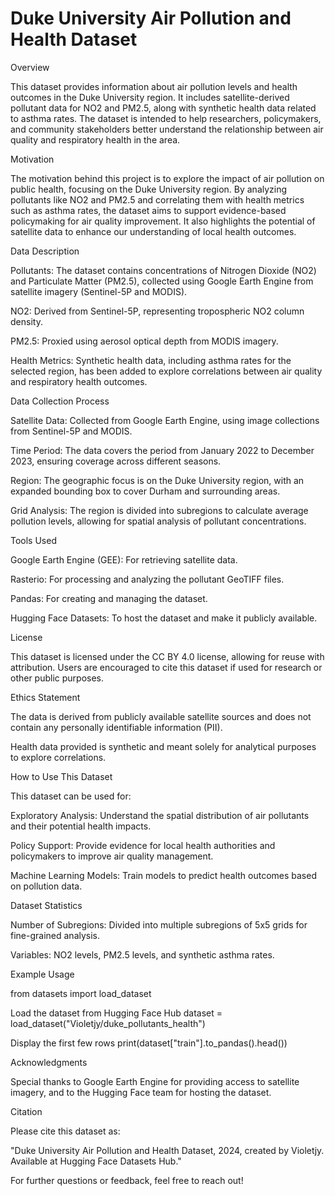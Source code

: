 

# Duke University Air Pollution and Health Dataset

Overview

This dataset provides information about air pollution levels and health outcomes in the Duke University region. It includes satellite-derived pollutant data for NO2 and PM2.5, along with synthetic health data related to asthma rates. The dataset is intended to help researchers, policymakers, and community stakeholders better understand the relationship between air quality and respiratory health in the area.

Motivation

The motivation behind this project is to explore the impact of air pollution on public health, focusing on the Duke University region. By analyzing pollutants like NO2 and PM2.5 and correlating them with health metrics such as asthma rates, the dataset aims to support evidence-based policymaking for air quality improvement. It also highlights the potential of satellite data to enhance our understanding of local health outcomes.

Data Description

Pollutants: The dataset contains concentrations of Nitrogen Dioxide (NO2) and Particulate Matter (PM2.5), collected using Google Earth Engine from satellite imagery (Sentinel-5P and MODIS).

NO2: Derived from Sentinel-5P, representing tropospheric NO2 column density.

PM2.5: Proxied using aerosol optical depth from MODIS imagery.

Health Metrics: Synthetic health data, including asthma rates for the selected region, has been added to explore correlations between air quality and respiratory health outcomes.

Data Collection Process

Satellite Data: Collected from Google Earth Engine, using image collections from Sentinel-5P and MODIS.

Time Period: The data covers the period from January 2022 to December 2023, ensuring coverage across different seasons.

Region: The geographic focus is on the Duke University region, with an expanded bounding box to cover Durham and surrounding areas.

Grid Analysis: The region is divided into subregions to calculate average pollution levels, allowing for spatial analysis of pollutant concentrations.

Tools Used

Google Earth Engine (GEE): For retrieving satellite data.

Rasterio: For processing and analyzing the pollutant GeoTIFF files.

Pandas: For creating and managing the dataset.

Hugging Face Datasets: To host the dataset and make it publicly available.

License

This dataset is licensed under the CC BY 4.0 license, allowing for reuse with attribution. Users are encouraged to cite this dataset if used for research or other public purposes.

Ethics Statement

The data is derived from publicly available satellite sources and does not contain any personally identifiable information (PII).

Health data provided is synthetic and meant solely for analytical purposes to explore correlations.

How to Use This Dataset

This dataset can be used for:

Exploratory Analysis: Understand the spatial distribution of air pollutants and their potential health impacts.

Policy Support: Provide evidence for local health authorities and policymakers to improve air quality management.

Machine Learning Models: Train models to predict health outcomes based on pollution data.

Dataset Statistics

Number of Subregions: Divided into multiple subregions of 5x5 grids for fine-grained analysis.

Variables: NO2 levels, PM2.5 levels, and synthetic asthma rates.

Example Usage

from datasets import load_dataset

Load the dataset from Hugging Face Hub
dataset = load_dataset("Violetjy/duke_pollutants_health")

Display the first few rows
print(dataset["train"].to_pandas().head())

Acknowledgments

Special thanks to Google Earth Engine for providing access to satellite imagery, and to the Hugging Face team for hosting the dataset.

Citation

Please cite this dataset as:

"Duke University Air Pollution and Health Dataset, 2024, created by Violetjy. Available at Hugging Face Datasets Hub."

For further questions or feedback, feel free to reach out!
